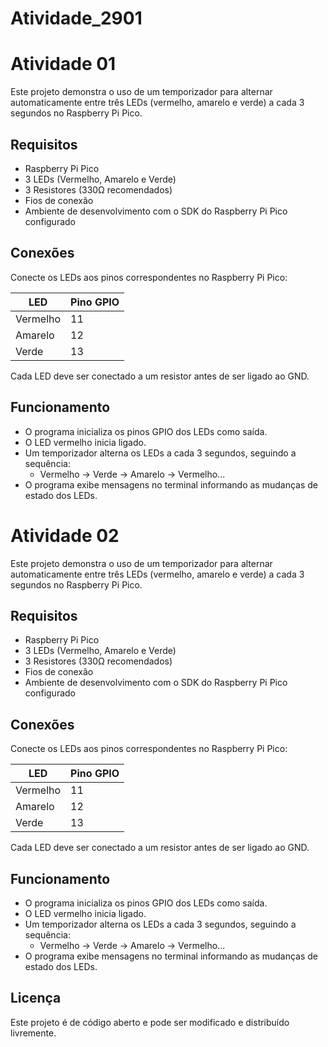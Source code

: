 # Atividade_2901
# Atividade 01
Este projeto demonstra o uso de um temporizador para alternar automaticamente entre três LEDs (vermelho, amarelo e verde) a cada 3 segundos no Raspberry Pi Pico.

## Requisitos

- Raspberry Pi Pico
- 3 LEDs (Vermelho, Amarelo e Verde)
- 3 Resistores (330Ω recomendados)
- Fios de conexão
- Ambiente de desenvolvimento com o SDK do Raspberry Pi Pico configurado

## Conexões

Conecte os LEDs aos pinos correspondentes no Raspberry Pi Pico:

| LED  | Pino GPIO |
|------|----------|
| Vermelho | 11 |
| Amarelo  | 12 |
| Verde    | 13 |

Cada LED deve ser conectado a um resistor antes de ser ligado ao GND.

## Funcionamento

- O programa inicializa os pinos GPIO dos LEDs como saída.
- O LED vermelho inicia ligado.
- Um temporizador alterna os LEDs a cada 3 segundos, seguindo a sequência:
  - Vermelho → Verde → Amarelo → Vermelho...
- O programa exibe mensagens no terminal informando as mudanças de estado dos LEDs.

# Atividade 02

Este projeto demonstra o uso de um temporizador para alternar automaticamente entre três LEDs (vermelho, amarelo e verde) a cada 3 segundos no Raspberry Pi Pico.

## Requisitos

- Raspberry Pi Pico
- 3 LEDs (Vermelho, Amarelo e Verde)
- 3 Resistores (330Ω recomendados)
- Fios de conexão
- Ambiente de desenvolvimento com o SDK do Raspberry Pi Pico configurado

## Conexões

Conecte os LEDs aos pinos correspondentes no Raspberry Pi Pico:

| LED  | Pino GPIO |
|------|----------|
| Vermelho | 11 |
| Amarelo  | 12 |
| Verde    | 13 |

Cada LED deve ser conectado a um resistor antes de ser ligado ao GND.

## Funcionamento

- O programa inicializa os pinos GPIO dos LEDs como saída.
- O LED vermelho inicia ligado.
- Um temporizador alterna os LEDs a cada 3 segundos, seguindo a sequência:
  - Vermelho → Verde → Amarelo → Vermelho...
- O programa exibe mensagens no terminal informando as mudanças de estado dos LEDs.

## Licença

Este projeto é de código aberto e pode ser modificado e distribuído livremente.

